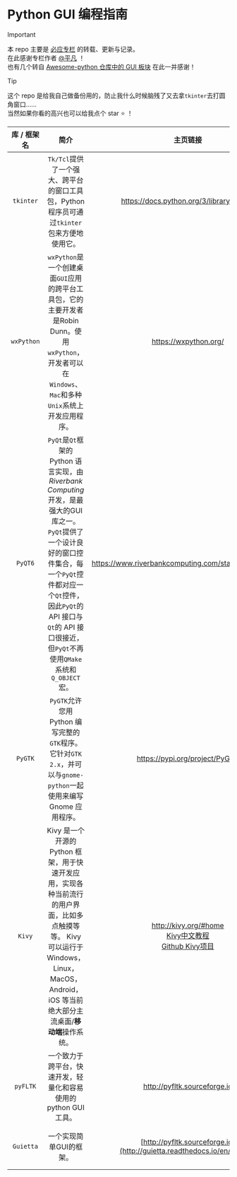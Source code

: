 # Python GUI 编程指南
>[!IMPORTANT]
> 本 repo 主要是 [必应专栏](https://zhuanlan.zhihu.com/p/347290491) 的转载、更新与记录。  
> 在此感谢专栏作者 [@平凡](https://www.zhihu.com/people/jzwa) ！  
> 也有几个转自 [Awesome-python 仓库中的 GUI 板块](https://github.com/vinta/awesome-python?tab=readme-ov-file#gui-development) 在此一并感谢！

>[!TIP]
> 这个 repo 是给我自己做备份用的，防止我什么时候脑残了又去拿`tkinter`去打圆角窗口……  
> 当然如果你看的高兴也可以给我点个 star :star: ！

| 库 / 框架名 |                                                                                                                             简介                                                                                                                            |                        主页链接                       | 优点                                                                                                                                                                             | 缺点                                                                                      |
|:-----------:|:-----------------------------------------------------------------------------------------------------------------------------------------------------------------------------------------------------------------------------------------------------------:|:-----------------------------------------------------:|----------------------------------------------------------------------------------------------------------------------------------------------------------------------------------|-------------------------------------------------------------------------------------------|
| `tkinter`   | `Tk/Tcl`提供了一个强大、跨平台的窗口工具包，Python 程序员可通过`tkinter`包来方便地使用它。                                                                                                                                                                  | https://docs.python.org/3/library/tk.html             | 是python的内置库，无需额外下载，不存在兼容问题，且又非常详细的说明文档。                                                                                                         | 实现效果较为普通，已不再符合当前的 Unix 系统设计语言              |
| `wxPython`  | `wxPython`是一个创建桌面`GUI`应用的跨平台工具包，它的主要开发者是Robin Dunn。使用`wxPython`，开发者可以在`Windows`、`Mac`和多种`Unix`系统上开发应用程序。                                                                                                   | https://wxpython.org/                                 | 是一个免费的，可移植的GUI类库，用C++编写，可在Windows，Mac OS X，GTK，X11等许多平台上使用。可用于多种语言，包括Python，Perl，Ruby等。                                            | 设计的界面美观程度和灵活性较为普通                                                        |
| `PyQT6`     | `PyQt`是`Qt`框架的 Python 语言实现，由 _Riverbank Computing_ 开发，是最强大的GUI库之一。`PyQt`提供了一个设计良好的窗口控件集合，每一个`PyQt`控件都对应一个`Qt`控件，因此`PyQt`的 API 接口与`Qt`的 API 接口很接近，但`PyQt`不再使用`QMake`系统和`Q_OBJECT`宏。 | https://www.riverbankcomputing.com/static/Docs/PyQt6/ | 功能非常强大，可以用PyQt6开很漂亮的界面；另外它支持可视化界面设计，这点对新手非常友好。你可以通过拖动一些模块完成一些代码才能完成的工作，和`C++`的`QT`是一样的。 | 学习曲线陡峭，对新手开发难度相对高。配置和分发过程中有环境兼容性问题，对中文路径不友好。 |
| `PyGTK`     | `PyGTK`允许您用 Python 编写完整的`GTK`程序。它针对`GTK 2.x`，并可以与`gnome-python`一起使用来编写 Gnome 应用程序。 | https://pypi.org/project/PyGTK | 跟`PyQt`一样，可以实现很不错的效果，但是稍逊于`PyQt`，并且同样有可视化UI设计工具`Glade`。 | 更适合GNOME平台。 |
| `Kivy`     | Kivy 是一个开源的 Python 框架，用于快速开发应用，实现各种当前流行的用户界面，比如多点触摸等等。 Kivy 可以运行于 Windows， Linux， MacOS， Android， iOS 等当前绝大部分主流桌面/**移动端**操作系统。 | http://kivy.org/#home<br/>  [Kivy中文教程](https://cycleuser.gitbooks.io/kivy-guide-chinese/content/)<br/>  [Github Kivy项目](https://github.com/topics/kivy-application) | 界面文件和程序文件相互分离的设计思路简洁优雅，语法易学，适合新人入门；**支持移动端**。 | 只有一个中文文档，还不是特别全面，大多数教程仍为英文版本。 |
| `pyFLTK` | 一个致力于跨平台，快速开发，轻量化和容易使用的python GUI工具。 | http://pyfltk.sourceforge.io | 跨平台、轻量化 | 中文资料极为罕见！<br/>  ***真的很罕见*** |
| `Guietta` | 一个实现简单GUI的框架。 | [http://pyfltk.sourceforge.io](http://guietta.readthedocs.io/en/stable/) | 很优美、上手简单、容易理解，推荐。 | 中文文档很少。 |
